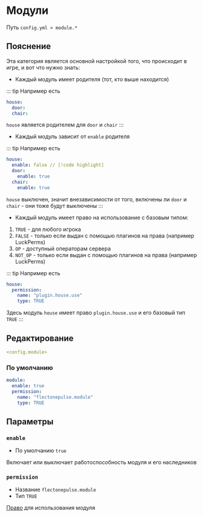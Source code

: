 # Модули
Путь `config.yml > module.*`

## Пояснение
Эта категория является основной настройкой того, что происходит в игре, и вот что нужно знать:
- Каждый модуль имеет родителя (тот, кто выше находится)

::: tip Например есть
```yaml
house:
  door:
  chair:
```

`house` является родителем для `door` и `chair`
:::

- Каждый модуль зависит от `enable` родителя

::: tip Например есть
```yaml
house:
  enable: false // [!code highlight]
  door:
    enable: true
  chair:
    enable: true
```

`house` выключен, значит внезависимости от того, включены ли `door` и `chair` - они тоже будут выключены
:::

- Каждый модуль имеет право на использование с базовым типом:
1. `TRUE` - для любого игрока
2. `FALSE` - только если выдан с помощью плагинов на права (например LuckPerms)
3. `OP` - доступный операторам сервера
4. `NOT_OP` - только если выдан с помощью плагинов на права (например LuckPerms)

::: tip Например есть
```yaml
house:
  permission:
    name: "plugin.house.use"
    type: TRUE
```
Здесь модуль `house` имеет право `plugin.house.use` и его базовый тип `TRUE`
:::

## Редактирование
```yaml
<config.module>
```

### По умолчанию
```yaml
module:
  enable: true
  permission:
    name: "flectonepulse.module"
    type: TRUE
```

## Параметры

### `enable`
- По умолчанию `true`

Включает или выключает работоспособность модуля и его наследников

### `permission`
- Название `flectonepulse.module`
- Тип `TRUE`

[Право](#пояснение) для использования модуля